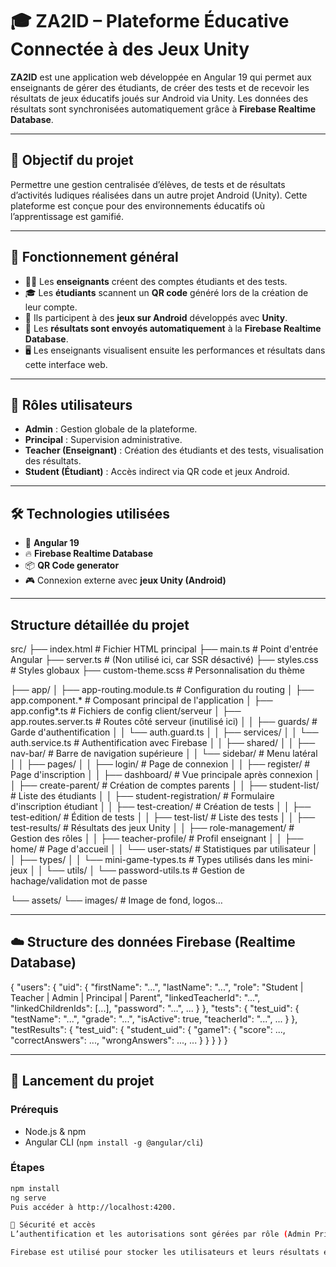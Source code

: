 # 🎓 ZA2ID – Plateforme Éducative Connectée à des Jeux Unity

**ZA2ID** est une application web développée en Angular 19 qui permet aux enseignants de gérer des étudiants, de créer des tests et de recevoir les résultats de jeux éducatifs joués sur Android via Unity. Les données des résultats sont synchronisées automatiquement grâce à **Firebase Realtime Database**.

---

## 🧠 Objectif du projet

Permettre une gestion centralisée d’élèves, de tests et de résultats d’activités ludiques réalisées dans un autre projet Android (Unity). Cette plateforme est conçue pour des environnements éducatifs où l’apprentissage est gamifié.

---

## 📸 Fonctionnement général

- 👨‍🏫 Les **enseignants** créent des comptes étudiants et des tests.
- 🎓 Les **étudiants** scannent un **QR code** généré lors de la création de leur compte.
- 📱 Ils participent à des **jeux sur Android** développés avec **Unity**.
- 🔁 Les **résultats sont envoyés automatiquement** à la **Firebase Realtime Database**.
- 🖥️ Les enseignants visualisent ensuite les performances et résultats dans cette interface web.

---

## 👥 Rôles utilisateurs

- **Admin** : Gestion globale de la plateforme.
- **Principal** : Supervision administrative.
- **Teacher (Enseignant)** : Création des étudiants et des tests, visualisation des résultats.
- **Student (Étudiant)** : Accès indirect via QR code et jeux Android.

---

## 🛠️ Technologies utilisées

- 🔷 **Angular 19**
- 🔥 **Firebase Realtime Database**
- 📦 **QR Code generator**
- 🎮 Connexion externe avec **jeux Unity (Android)**

---
## Structure détaillée du projet

src/
├── index.html                 # Fichier HTML principal
├── main.ts                    # Point d'entrée Angular
├── server.ts                  # (Non utilisé ici, car SSR désactivé)
├── styles.css                 # Styles globaux
├── custom-theme.scss          # Personnalisation du thème

├── app/
│   ├── app-routing.module.ts          # Configuration du routing
│   ├── app.component.*                # Composant principal de l'application
│   ├── app.config*.ts                 # Fichiers de config client/serveur
│   ├── app.routes.server.ts          # Routes côté serveur (inutilisé ici)
│
│   ├── guards/                        # Garde d'authentification
│   │   └── auth.guard.ts
│
│   ├── services/
│   │   └── auth.service.ts           # Authentification avec Firebase
│
│   ├── shared/
│   │   ├── nav-bar/                  # Barre de navigation supérieure
│   │   └── sidebar/                  # Menu latéral
│
│   ├── pages/
│   │   ├── login/                    # Page de connexion
│   │   ├── register/                 # Page d'inscription
│   │   ├── dashboard/                # Vue principale après connexion
│   │   ├── create-parent/            # Création de comptes parents
│   │   ├── student-list/             # Liste des étudiants
│   │   ├── student-registration/     # Formulaire d'inscription étudiant
│   │   ├── test-creation/            # Création de tests
│   │   ├── test-edition/             # Édition de tests
│   │   ├── test-list/                # Liste des tests
│   │   ├── test-results/             # Résultats des jeux Unity
│   │   ├── role-management/          # Gestion des rôles
│   │   ├── teacher-profile/          # Profil enseignant
│   │   ├── home/                     # Page d'accueil
│   │   └── user-stats/               # Statistiques par utilisateur
│
│   ├── types/
│   │   └── mini-game-types.ts        # Types utilisés dans les mini-jeux
│
│   └── utils/
│       └── password-utils.ts         # Gestion de hachage/validation mot de passe

└── assets/
    └── images/                       # Image de fond, logos…


---

## ☁️ Structure des données Firebase (Realtime Database)

{
  "users": {
    "uid": {
      "firstName": "...",
      "lastName": "...",
      "role": "Student | Teacher | Admin | Principal | Parent",
      "linkedTeacherId": "...",
      "linkedChildrenIds": [...],
      "password": "...",
      ...
    }
  },
  "tests": {
    "test_uid": {
      "testName": "...",
      "grade": "...",
      "isActive": true,
      "teacherId": "...",
      ...
    }
  },
  "testResults": {
    "test_uid": {
      "student_uid": {
        "game1": {
          "score": ...,
          "correctAnswers": ...,
          "wrongAnswers": ...,
          ...
        }
      }
    }
  }
}

---

## 🚀 Lancement du projet

### Prérequis

- Node.js & npm
- Angular CLI (`npm install -g @angular/cli`)

### Étapes

```bash
npm install
ng serve
Puis accéder à http://localhost:4200.

🔐 Sécurité et accès
L’authentification et les autorisations sont gérées par rôle (Admin Principal).

Firebase est utilisé pour stocker les utilisateurs et leurs résultats en temps réel.





